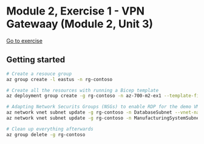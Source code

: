 # Module 2, Exercise 1 - VPN Gatewaay (Module 2, Unit 3)

[Go to exercise](https://learn.microsoft.com/en-us/training/modules/design-implement-hybrid-networking/3-exercise-create-configure-local-network-gateway)

## Getting started

```bash
# Create a resouce group
az group create -l eastus -n rg-contoso

# Create all the resources with running a Bicep template
az deployment group create -g rg-contoso -n az-700-m2-ex1 --template-file main.bicep --parameters @parameters.json

# Adapting Network Securits Groups (NSGs) to enable RDP for the demo VMs
az network vnet subnet update -g rg-contoso -n DatabaseSubnet --vnet-name CoreServicesVnet --network-security-group CoreServicesVM-nsg
az network vnet subnet update -g rg-contoso -n ManufacturingSystemSubnet --vnet-name ManufacturingVnet --network-security-group ManufacturingVM-nsg

# Clean up everything afterwards
az group delete -g rg-contoso
```